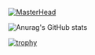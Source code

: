 
[![MasterHead](https://cdn1.iconfinder.com/data/icons/soleicons-fill-vol-1/64/reactjs_javascript_library_atom_atomic_react-512.png)](htttps:/github.com/dimaagev)

![Anurag's GitHub stats](https://github-readme-stats.vercel.app/api?username=dimaageev&show_icons=true&theme=vue)

[![trophy](https://github-profile-trophy.vercel.app/?username=dimaageev&row=2&column=3&theme=oldie)](https://github.com/ryo-ma/github-profile-trophy)


<!--
**dimaageev/dimaageev** is a ✨ _special_ ✨ repository because its `README.md` (this file) appears on your GitHub profile.

Here are some ideas to get you started:

- 🔭 I’m currently working on ...
- 🌱 I’m currently learning ...
- 👯 I’m looking to collaborate on ...
- 🤔 I’m looking for help with ...
- 💬 Ask me about ...
- 📫 How to reach me: ...
- 😄 Pronouns: ...
- ⚡ Fun fact: ...
-->
